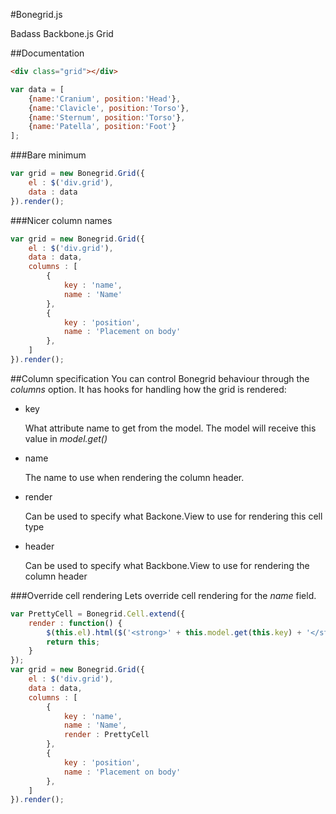 #Bonegrid.js

Badass Backbone.js Grid

##Documentation
```html
<div class="grid"></div>
```
```js
var data = [
    {name:'Cranium', position:'Head'},
    {name:'Clavicle', position:'Torso'},
    {name:'Sternum', position:'Torso'},
    {name:'Patella', position:'Foot'}
];
```
###Bare minimum
```js
var grid = new Bonegrid.Grid({
    el : $('div.grid'),
    data : data
}).render();
```

###Nicer column names
```js
var grid = new Bonegrid.Grid({
    el : $('div.grid'),
    data : data,
    columns : [
        {
            key : 'name',
            name : 'Name'
        },
        {
            key : 'position',
            name : 'Placement on body'
        },
    ]
}).render();
```

##Column specification
You can control Bonegrid behaviour through the _columns_ option.
It has hooks for handling how the grid is rendered:

 * key

    What attribute name to get from the model.
    The model will receive this value in _model.get(<key>)_

 * name

    The name to use when rendering the column header.

 * render

    Can be used to specify what Backone.View to use for rendering this cell type

 * header

    Can be used to specify what Backbone.View to use for rendering the column header

###Override cell rendering
Lets override cell rendering for the _name_ field.

```js
var PrettyCell = Bonegrid.Cell.extend({
    render : function() {
        $(this.el).html($('<strong>' + this.model.get(this.key) + '</strong>'));
        return this;
    }
});
var grid = new Bonegrid.Grid({
    el : $('div.grid'),
    data : data,
    columns : [
        {
            key : 'name',
            name : 'Name',
            render : PrettyCell
        },
        {
            key : 'position',
            name : 'Placement on body'
        },
    ]
}).render();
```
